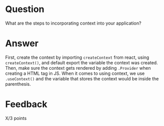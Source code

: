 # Question

What are the steps to incorporating context into your application?

# Answer

First, create the context by importing `createContext` from react, using `createContext()`, and default export the variable the context was created. Then, make sure the context gets rendered by adding `.Provider` when creating a HTML tag in JS. When it comes to using context, we use `.useContext()` and the variable that stores the context would be inside the parenthesis.

# Feedback

X/3 points
